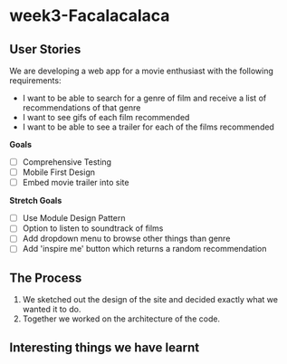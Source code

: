 # week3-Facalacalaca

## User Stories

We are developing a web app for a movie enthusiast with the following requirements:
- I want to be able to search for a genre of film and receive a list of recommendations of that genre
- I want to see gifs of each film recommended
- I want to be able to see a trailer for each of the films recommended

**Goals**
- [ ] Comprehensive Testing
- [ ] Mobile First Design
- [ ] Embed movie trailer into site

**Stretch Goals**
- [ ] Use Module Design Pattern
- [ ] Option to listen to soundtrack of films
- [ ] Add dropdown menu to browse other things than genre
- [ ] Add 'inspire me' button which returns a random recommendation

## The Process

1. We sketched out the design of the site and decided exactly what we wanted it to do.
2. Together we worked on the architecture of the code.

## Interesting things we have learnt

